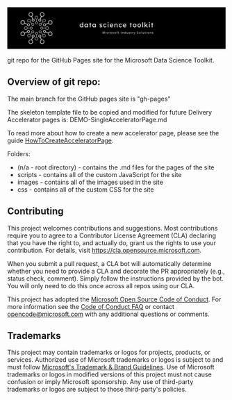 ![banner](images/data-science-toolkit-banner.jpg)

git repo for the GitHub Pages site for the Microsoft Data Science Toolkit.

## Overview of git repo:

The main branch for the GitHub pages site is "gh-pages"

The skeleton template file to be copied and modified for future Delivery Accelerator pages is: DEMO-SingleAcceleratorPage.md

To read more about how to create a new accelerator page, please see the guide [HowToCreateAcceleratorPage](HowToCreateAcceleratorPage.md).

Folders:
- (n/a - root directory) - contains the .md files for the pages of the site
- scripts - contains all of the custom JavaScript for the site
- images - contains all of the images used in the site
- css - contains all of the custom CSS for the site

## Contributing

This project welcomes contributions and suggestions.  Most contributions require you to agree to a
Contributor License Agreement (CLA) declaring that you have the right to, and actually do, grant us
the rights to use your contribution. For details, visit https://cla.opensource.microsoft.com.

When you submit a pull request, a CLA bot will automatically determine whether you need to provide
a CLA and decorate the PR appropriately (e.g., status check, comment). Simply follow the instructions
provided by the bot. You will only need to do this once across all repos using our CLA.

This project has adopted the [Microsoft Open Source Code of Conduct](https://opensource.microsoft.com/codeofconduct/).
For more information see the [Code of Conduct FAQ](https://opensource.microsoft.com/codeofconduct/faq/) or
contact [opencode@microsoft.com](mailto:opencode@microsoft.com) with any additional questions or comments.

## Trademarks

This project may contain trademarks or logos for projects, products, or services. Authorized use of Microsoft 
trademarks or logos is subject to and must follow 
[Microsoft's Trademark & Brand Guidelines](https://www.microsoft.com/en-us/legal/intellectualproperty/trademarks/usage/general).
Use of Microsoft trademarks or logos in modified versions of this project must not cause confusion or imply Microsoft sponsorship.
Any use of third-party trademarks or logos are subject to those third-party's policies.